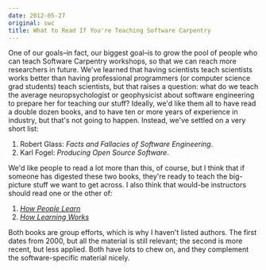 ```yaml
---
date: 2012-05-27
original: swc
title: What to Read If You're Teaching Software Carpentry
---
```

<p>One of our goals–in fact, our biggest goal–is to grow the pool of people who can teach Software Carpentry workshops, so that we can reach more researchers in future. We've learned that having scientists teach scientists works better than having professional programmers (or computer science grad students) teach scientists, but that raises a question: what do we teach the average neuropsychologist or geophysicist about software engineering to prepare her for teaching our stuff? Ideally, we'd like them all to have read a double dozen books, and to have ten or more years of experience in industry, but that's not going to happen. Instead, we've settled on a very short list:</p>
<ol>
<li>Robert Glass: <cite>Facts and Fallacies of Software Engineering</cite>.</li>
<li>Karl Fogel: <cite>Producing Open Source Software</cite>.</li>
</ol>
<p>We'd like people to read a lot more than this, of course, but I think that if someone has digested these two books, they're ready to teach the big-picture stuff we want to get across. I also think that would-be instructors should read one or the other of:</p>
<ol>
<li><a href="http://www.amazon.com/How-People-Learn-Experience-Expanded/dp/0309070368/"><em>How People Learn</em></a></li>
<li><a href="http://www.amazon.com/How-Learning-Works-Research-Based-Jossey-Bass/dp/0470484101/"><em>How Learning Works</em></a></li>
</ol>
<p>Both books are group efforts, which is why I haven't listed authors. The first dates from 2000, but all the material is still relevant; the second is more recent, but less applied. Both have lots to chew on, and they complement the software-specific material nicely.</p>
